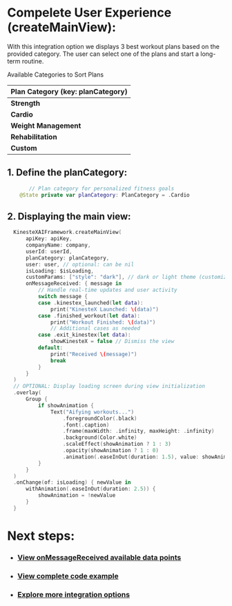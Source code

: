 # Compelete User Experience (createMainView): 
With this integration option we displays 3 best workout plans based on the provided category. The user can select one of the plans and start a long-term routine.

Available Categories to Sort Plans

| **Plan Category (key: planCategory)** |
|---------------------------------------|
| **Strength**                          |
| **Cardio**                            |
| **Weight Management**                 |
| **Rehabilitation**                    |
| **Custom**                            |

## 1. Define the planCategory: 
```swift
       // Plan category for personalized fitness goals
    @State private var planCategory: PlanCategory = .Cardio
```
## 2. Displaying the main view:
  ```swift
    KinesteXAIFramework.createMainView(
        apiKey: apiKey,
        companyName: company,
        userId: userId,
        planCategory: planCategory, 
        user: user, // optional: can be nil
        isLoading: $isLoading,
        customParams: ["style": "dark"], // dark or light theme (customizable in admin portal)
        onMessageReceived: { message in
            // Handle real-time updates and user activity
            switch message {
            case .kinestex_launched(let data):
                print("KinesteX Launched: \(data)")
            case .finished_workout(let data):
                print("Workout Finished: \(data)")
                // Additional cases as needed
            case .exit_kinestex(let data):
                showKinesteX = false // Dismiss the view
            default:
                print("Received \(message)")
                break
            }
        }
    )
    // OPTIONAL: Display loading screen during view initialization
    .overlay(
        Group {
            if showAnimation {
                Text("Aifying workouts...")
                    .foregroundColor(.black)
                    .font(.caption)
                    .frame(maxWidth: .infinity, maxHeight: .infinity)
                    .background(Color.white)
                    .scaleEffect(showAnimation ? 1 : 3)
                    .opacity(showAnimation ? 1 : 0)
                    .animation(.easeInOut(duration: 1.5), value: showAnimation)
            }
        }
    )
    .onChange(of: isLoading) { newValue in
        withAnimation(.easeInOut(duration: 2.5)) {
            showAnimation = !newValue
        }
    }
   ```

# Next steps:
- ### [View onMessageReceived available data points](../../data.md)
- ### [View complete code example](../../examples/complete-ux.md)
- ### [Explore more integration options](../overview.md)
